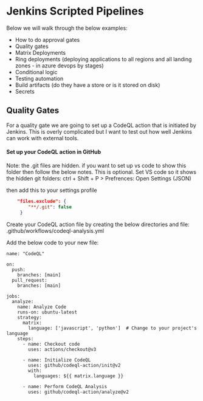 # Jenkins Scripted Pipelines
Below we will walk through the below examples:


- How to do approval gates
- Quality gates
- Matrix Deployments
- Ring deployments (deploying applications to all regions and all landing zones - in azure devops by stages)
- Conditional logic
- Testing automation
- Build artifacts (do they have a store or is it stored on disk)
- Secrets

## Quality Gates
For a quality gate we are going to set up a CodeQL action that is initiated by Jenkins. This is overly complicated but I want to test out how well Jenkins can work with external tools. 

#### Set up your CodeQL action in GitHub

Note: the .git files are hidden. if you want to set up vs code to show this folder then  follow the below notes. This is optional.
Set VS code so it shows the hidden git folders:
ctrl + Shift + P > Prefrences: Open Settings (JSON)

then add this to your settings profile
```Json
    "files.exclude": {
        "**/.git": false
     }
```

Create your CodeQL action file by creating the below directories and file:
.github/workflows/codeql-analysis.yml

Add the below code to your new file:

```YML
name: "CodeQL"

on:
  push:
    branches: [main]
  pull_request:
    branches: [main]

jobs:
  analyze:
    name: Analyze Code
    runs-on: ubuntu-latest
    strategy:
      matrix:
        language: ['javascript', 'python']  # Change to your project's language
    steps:
      - name: Checkout code
        uses: actions/checkout@v3

      - name: Initialize CodeQL
        uses: github/codeql-action/init@v2
        with:
          languages: ${{ matrix.language }}

      - name: Perform CodeQL Analysis
        uses: github/codeql-action/analyze@v2
```

